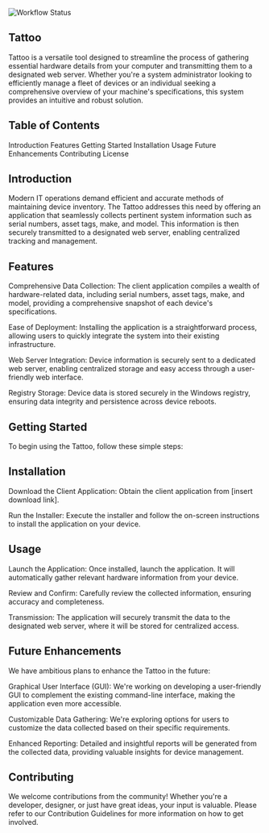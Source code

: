 ![Workflow Status](https://github.com/ofgrenudo/tattoo/actions/workflows/ci.yml/badge.svg)

## Tattoo

Tattoo is a versatile tool designed to streamline the process of gathering essential hardware details from your computer and transmitting them to a designated web server. Whether you're a system administrator looking to efficiently manage a fleet of devices or an individual seeking a comprehensive overview of your machine's specifications, this system provides an intuitive and robust solution.

## Table of Contents

Introduction
Features
Getting Started
Installation
Usage
Future Enhancements
Contributing
License

## Introduction

Modern IT operations demand efficient and accurate methods of maintaining device inventory. The Tattoo addresses this need by offering an application that seamlessly collects pertinent system information such as serial numbers, asset tags, make, and model. This information is then securely transmitted to a designated web server, enabling centralized tracking and management.

## Features

Comprehensive Data Collection: The client application compiles a wealth of hardware-related data, including serial numbers, asset tags, make, and model, providing a comprehensive snapshot of each device's specifications.

Ease of Deployment: Installing the application is a straightforward process, allowing users to quickly integrate the system into their existing infrastructure.

Web Server Integration: Device information is securely sent to a dedicated web server, enabling centralized storage and easy access through a user-friendly web interface.

Registry Storage: Device data is stored securely in the Windows registry, ensuring data integrity and persistence across device reboots.

## Getting Started

To begin using the Tattoo, follow these simple steps:

## Installation

Download the Client Application: Obtain the client application from [insert download link].

Run the Installer: Execute the installer and follow the on-screen instructions to install the application on your device.

## Usage

Launch the Application: Once installed, launch the application. It will automatically gather relevant hardware information from your device.

Review and Confirm: Carefully review the collected information, ensuring accuracy and completeness.

Transmission: The application will securely transmit the data to the designated web server, where it will be stored for centralized access.

## Future Enhancements

We have ambitious plans to enhance the Tattoo in the future:

Graphical User Interface (GUI): We're working on developing a user-friendly GUI to complement the existing command-line interface, making the application even more accessible.

Customizable Data Gathering: We're exploring options for users to customize the data collected based on their specific requirements.

Enhanced Reporting: Detailed and insightful reports will be generated from the collected data, providing valuable insights for device management.

## Contributing

We welcome contributions from the community! Whether you're a developer, designer, or just have great ideas, your input is valuable. Please refer to our Contribution Guidelines for more information on how to get involved.
